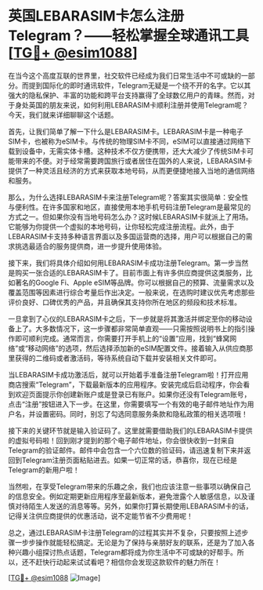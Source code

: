 # 英国LEBARASIM卡怎么注册Telegram？——轻松掌握全球通讯工具[[TG💪+ @esim1088](https://t.me/s/esim1088)]

在当今这个高度互联的世界里，社交软件已经成为我们日常生活中不可或缺的一部分。而提到国际化的即时通讯软件，Telegram无疑是一个绕不开的名字。它以其强大的隐私保护、丰富的功能和跨平台支持赢得了全球数亿用户的青睐。然而，对于身处英国的朋友来说，如何利用LEBARASIM卡顺利注册并使用Telegram呢？今天，我们就来详细聊聊这个话题。

首先，让我们简单了解一下什么是LEBARASIM卡。LEBARASIM卡是一种电子SIM卡，也被称为eSIM卡。与传统的物理SIM卡不同，eSIM可以直接通过网络下载到设备中，无需实体卡槽。这种技术不仅方便携带，还大大减少了传统SIM卡可能带来的不便。对于经常需要跨国旅行或者居住在国外的人来说，LEBARASIM卡提供了一种灵活且经济的方式来获取本地号码，从而更便捷地接入当地的通信网络和服务。

那么，为什么选择LEBARASIM卡来注册Telegram呢？答案其实很简单：安全性与便利性。在许多国家和地区，直接使用本地手机号码注册Telegram是最常见的方式之一。但如果你没有当地号码怎么办？这时候LEBARASIM卡就派上了用场。它能够为你提供一个虚拟的本地号码，让你轻松完成注册流程。此外，由于LEBARASIM卡支持多种语言界面以及多国运营商的选择，用户可以根据自己的需求挑选最适合的服务提供商，进一步提升使用体验。

接下来，我们将具体介绍如何用LEBARASIM卡成功注册Telegram。第一步当然是购买一张合适的LEBARASIM卡了。目前市面上有许多供应商提供这类服务，比如著名的Google Fi、Apple eSIM等品牌。你可以根据自己的预算、流量需求以及覆盖范围等因素进行综合考量后作出决定。一般来说，在选购时建议优先考虑那些评价良好、口碑优秀的产品，并且确保其支持你所在地区的频段和技术标准。

一旦拿到了心仪的LEBARASIM卡之后，下一步就是将其激活并绑定至你的移动设备上了。大多数情况下，这一步骤都非常简单直观——只需按照说明书上的指引操作即可顺利完成。通常而言，你需要打开手机上的“设置”应用，找到“蜂窝网络”或“移动网络”的选项，然后选择添加新的eSIM配置文件。接着输入从供应商那里获得的二维码或者激活码，等待系统自动下载并安装相关文件即可。

当LEBARASIM卡成功激活后，就可以开始着手准备注册Telegram啦！打开应用商店搜索“Telegram”，下载最新版本的应用程序。安装完成后启动程序，你会看到欢迎页面提示你创建新账户或是登录已有账户。如果你还没有Telegram账号，点击“注册”按钮进入下一步。在这里，你需要填写一个有效的电子邮件地址作为用户名，并设置密码。同时，别忘了勾选同意服务条款和隐私政策的相关选项哦！

接下来的关键环节就是输入验证码了。这里就需要借助我们的LEBARASIM卡提供的虚拟号码啦！回到刚才提到的那个电子邮件地址，你会很快收到一封来自Telegram的验证邮件。邮件中会包含一个六位数的验证码，请迅速复制下来并返回到Telegram注册页面粘贴进去。如果一切正常的话，恭喜你，现在已经是Telegram的新用户啦！

当然啦，在享受Telegram带来的乐趣之余，我们也应该注意一些事项以确保自己的信息安全。例如定期更新应用程序至最新版本，避免泄露个人敏感信息，以及谨慎对待陌生人发送的消息等等。另外，如果你打算长期使用LEBARASIM卡的话，记得关注供应商提供的优惠活动，说不定能节省不少费用呢！

总之，通过LEBARASIM卡注册Telegram的过程其实并不复杂，只要按照上述步骤一步步操作就能轻松搞定。无论是为了保持与亲朋好友的联系，还是为了加入各种兴趣小组探讨热点话题，Telegram都将成为你生活中不可或缺的好帮手。所以，还不赶快行动起来试试看吧？相信你会发现这款软件的魅力所在！

[[TG💪+ @esim1088](https://t.me/s/esim1088) ![Image](https://i.postimg.cc/4NQfJmqS/Snipaste-2025-05-13-00-14-12.png)]